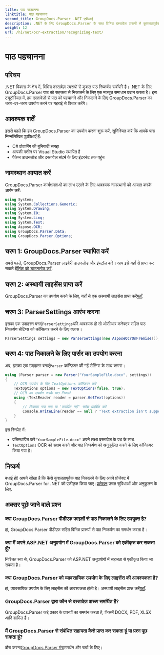 ```yaml
---
title: पाठ पहचानना
linktitle: पाठ पहचानना
second_title: GroupDocs.Parser .NET एपीआई
description: .NET के लिए GroupDocs.Parser के साथ विभिन्न दस्तावेज़ प्रारूपों से कुशलतापूर्वक पाठ निकालें। आसान एकीकरण और शक्तिशाली OCR क्षमताएँ।
weight: 12
url: /hi/net/ocr-extraction/recognizing-text/
---
```


# पाठ पहचानना

## परिचय
.NET विकास के क्षेत्र में, विभिन्न दस्तावेज़ स्वरूपों से कुशल पाठ निष्कर्षण सर्वोपरि है। .NET के लिए GroupDocs.Parser पाठ को सहजता से निकालने के लिए एक मजबूत समाधान प्रदान करता है। इस ट्यूटोरियल में, हम दस्तावेज़ों से पाठ को पहचानने और निकालने के लिए GroupDocs.Parser का चरण-दर-चरण उपयोग करने पर गहराई से विचार करेंगे।
## आवश्यक शर्तें
इससे पहले कि हम GroupDocs.Parser का उपयोग करना शुरू करें, सुनिश्चित करें कि आपके पास निम्नलिखित पूर्वापेक्षाएँ हैं:
- C# प्रोग्रामिंग की बुनियादी समझ
- आपकी मशीन पर Visual Studio स्थापित है
- पैकेज डाउनलोड और दस्तावेज़ संदर्भ के लिए इंटरनेट तक पहुंच

## नामस्थान आयात करें
GroupDocs.Parser कार्यक्षमताओं का लाभ उठाने के लिए आवश्यक नामस्थानों को आयात करके आरंभ करें:
```csharp
using System;
using System.Collections.Generic;
using System.Drawing;
using System.IO;
using System.Linq;
using System.Text;
using Aspose.OCR;
using GroupDocs.Parser.Data;
using GroupDocs.Parser.Options;
```
## चरण 1: GroupDocs.Parser स्थापित करें
 सबसे पहले, GroupDocs.Parser लाइब्रेरी डाउनलोड और इंस्टॉल करें। आप इसे यहाँ से प्राप्त कर सकते हैं[लिंक को डाउनलोड करें](https://releases.groupdocs.com/parser/net/).
## चरण 2: अस्थायी लाइसेंस प्राप्त करें
 GroupDocs.Parser का उपयोग करने के लिए, यहाँ से एक अस्थायी लाइसेंस प्राप्त करें[यहाँ](https://purchase.groupdocs.com/temporary-license/).
## चरण 3: ParserSettings आरंभ करना
 इसका एक उदाहरण बनाएं`ParserSettings`यदि आवश्यक हो तो ओसीआर कनेक्टर सहित पाठ निष्कर्षण सेटिंग्स को कॉन्फ़िगर करने के लिए क्लास।
```csharp
ParserSettings settings = new ParserSettings(new AsposeOcrOnPremise());
```
## चरण 4: पाठ निकालने के लिए पार्सर का उपयोग करना
 अब, इसका एक उदाहरण बनाएं`Parser` कॉन्फ़िगर की गई सेटिंग्स के साथ क्लास।
```csharp
using (Parser parser = new Parser("YourSampleFile.docx", settings))
{
    // OCR उपयोग के लिए TextOptions कॉन्फ़िगर करें
    TextOptions options = new TextOptions(false, true);
    // OCR का उपयोग करके पाठ निकालें
    using (TextReader reader = parser.GetText(options))
    {
        // निकाला गया पाठ या 'समर्थित नहीं' संदेश प्रदर्शित करें
        Console.WriteLine(reader == null ? "Text extraction isn't supported" : reader.ReadToEnd());
    }
}
```
इस स्निपेट में:
-  प्रतिस्थापित करें`"YourSampleFile.docx"` अपने लक्ष्य दस्तावेज़ के पथ के साथ.
- `TextOptions` OCR को सक्षम करने और पाठ निष्कर्षण को अनुकूलित करने के लिए कॉन्फ़िगर किया गया है।

## निष्कर्ष
 बधाई हो! आपने सीखा है कि कैसे कुशलतापूर्वक पाठ निकालने के लिए अपने प्रोजेक्ट में GroupDocs.Parser for .NET को एकीकृत किया जाए।[प्रलेखन](https://tutorials.groupdocs.com/parser/net/) उन्नत सुविधाओं और अनुकूलन के लिए.

## अक्सर पूछे जाने वाले प्रश्न
### क्या GroupDocs.Parser पीडीएफ फाइलों से पाठ निकालने के लिए उपयुक्त है?
हां, GroupDocs.Parser पीडीएफ सहित विभिन्न प्रारूपों से पाठ निष्कर्षण का समर्थन करता है।
### क्या मैं अपने ASP.NET अनुप्रयोग में GroupDocs.Parser को एकीकृत कर सकता हूँ?
निश्चित रूप से, GroupDocs.Parser को ASP.NET अनुप्रयोगों में सहजता से एकीकृत किया जा सकता है।
### क्या GroupDocs.Parser को व्यावसायिक उपयोग के लिए लाइसेंस की आवश्यकता है?
हां, व्यावसायिक उपयोग के लिए लाइसेंस की आवश्यकता होती है। अस्थायी लाइसेंस प्राप्त करें[यहाँ](https://purchase.groupdocs.com/temporary-license/).
### GroupDocs.Parser द्वारा कौन से दस्तावेज़ प्रारूप समर्थित हैं?
GroupDocs.Parser कई प्रकार के प्रारूपों का समर्थन करता है, जिसमें DOCX, PDF, XLSX आदि शामिल हैं।
### मैं GroupDocs.Parser से संबंधित सहायता कैसे प्राप्त कर सकता हूं या प्रश्न पूछ सकता हूं?
 दौरा करना[GroupDocs.Parser मंच](https://forum.groupdocs.com/c/parser/17)समर्थन और चर्चा के लिए।